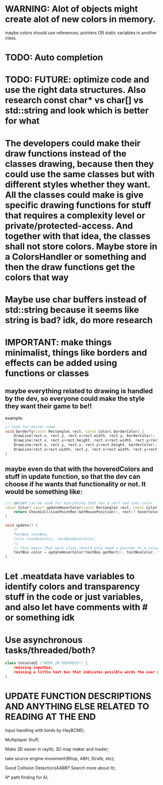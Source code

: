 # WARNING: Alot of objects might create alot of new colors in memory.
maybe colors should use references, pointers OR static variables in another class.

# TODO: Auto completion
# TODO: FUTURE: optimize code and use the right data structures. Also research const char* vs char[] vs std::string and look which is better for what

# The developers could make their draw functions instead of the classes drawing, because then they could use the same classes but with different styles whether they want. All the classes could make is give specific drawing functions for stuff that requires a complexity level or private/protected-access. And together with that idea, the classes shall not store colors. Maybe store in a ColorsHandler or something and then the draw functions get the colors that way

# Maybe use char buffers instead of std::string because it seems like string is bad? idk, do more research

# IMPORTANT: make things minimalist, things like borders and effects can be added using functions or classes
## maybe everything related to drawing is handled by the dev, so everyone could make the style they want their game to be!!
example:
```cpp
// look for better name
void borderfy(const Rectangle& rect, const Color& borderColor) {
    DrawLine(rect.x, rect.y, rect.x+rect.width, rect.y, borderColor);
    DrawLine(rect.x, rect.y+rect.height, rect.x+rect.width, rect.y+rect.height, borderColor);
    DrawLine(rect.x, rect.y, rect.x, rect.y+rect.height, borderColor);
    DrawLine(rect.x+rect.width, rect.y, rect.x+rect.width, rect.y+rect.height, borderColor);
}
```
## maybe even do that with the hoveredColors and stuff in update function, so that the dev can choose if he wants that functionality or not. It would be something like:
```cpp
/// @brief can be used for everything that has a rect and uses color
const Color* const updateHoverColor(const Rectangle& rect, const Color* const defaultColor, const Color* const hoverColor) {
    return CheckCollisionPointRec(GetMousePosition(), rect)? hoverColor : defaultColor;
}

void update() {
    /*
    TextBox textBox;
    Color textBoxColor, textBoxHoverColor;
    */
    // this means that each class should only need a pointer to a color and then no need to copy colors
    textBox.color = updateHoverColor(textBox.getRect(), textBoxColor, textBoxHoverColor);
}
```

# Let .meatdata have variables to identify colors and transparency stuff in the code or just variables, and also let have comments with # or something idk

# Use asynchronous tasks/threaded/both?

```cpp
class ConsoleUI /*WORK IN PROGRESS*/ {
    #missing inputbox;
    #missing a little text box that indicates possible words the user might be looking for(maybe do like ddrace one).
}
```

# UPDATE FUNCTION DESCRIPTIONS AND ANYTHING ELSE RELATED TO READING AT THE END

Input handling with binds by HayBCMD;

Multiplayer Stuff;

Make 3D easier in raylib;
3D map maker and loader;

take source engine movement(Bhop, ABH, Strafe, etc);

Good Collision Detection(AABB? Search more about it);

A* path finding for AI;